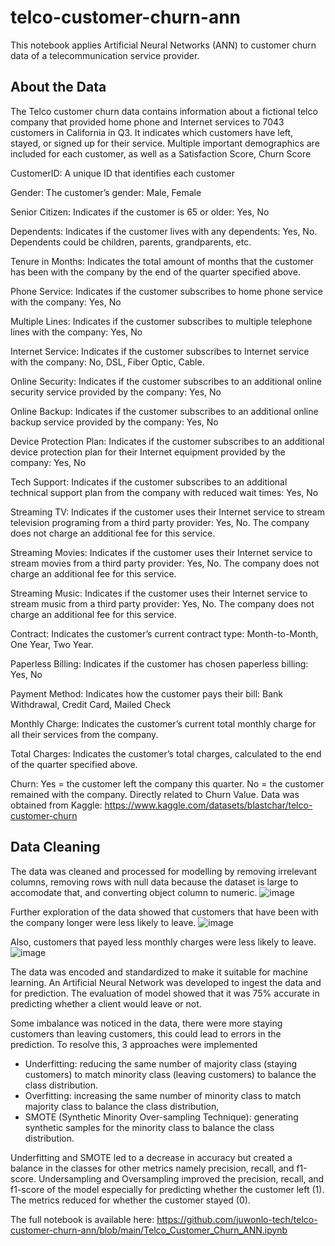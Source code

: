 # telco-customer-churn-ann

This notebook applies Artificial Neural Networks (ANN) to customer churn data of a telecommunication service provider.

## About the Data
The Telco customer churn data contains information about a fictional telco company that provided home phone and Internet services to 7043 customers in California in Q3. It indicates which customers have left, stayed, or signed up for their service. Multiple important demographics are included for each customer, as well as a Satisfaction Score, Churn Score

CustomerID: A unique ID that identifies each customer

Gender: The customer’s gender: Male, Female

Senior Citizen: Indicates if the customer is 65 or older: Yes, No

Dependents: Indicates if the customer lives with any dependents: Yes, No. Dependents could be children, parents, grandparents, etc.

Tenure in Months: Indicates the total amount of months that the customer has been with the company by the end of the quarter specified above.

Phone Service: Indicates if the customer subscribes to home phone service with the company: Yes, No

Multiple Lines: Indicates if the customer subscribes to multiple telephone lines with the company: Yes, No

Internet Service: Indicates if the customer subscribes to Internet service with the company: No, DSL, Fiber Optic, Cable.

Online Security: Indicates if the customer subscribes to an additional online security service provided by the company: Yes, No

Online Backup: Indicates if the customer subscribes to an additional online backup service provided by the company: Yes, No

Device Protection Plan: Indicates if the customer subscribes to an additional device protection plan for their Internet equipment provided by the company: Yes, No

Tech Support: Indicates if the customer subscribes to an additional technical support plan from the company with reduced wait times: Yes, No

Streaming TV: Indicates if the customer uses their Internet service to stream television programing from a third party provider: Yes, No. The company does not charge an additional fee for this service.

Streaming Movies: Indicates if the customer uses their Internet service to stream movies from a third party provider: Yes, No. The company does not charge an additional fee for this service.

Streaming Music: Indicates if the customer uses their Internet service to stream music from a third party provider: Yes, No. The company does not charge an additional fee for this service.

Contract: Indicates the customer’s current contract type: Month-to-Month, One Year, Two Year.

Paperless Billing: Indicates if the customer has chosen paperless billing: Yes, No

Payment Method: Indicates how the customer pays their bill: Bank Withdrawal, Credit Card, Mailed Check

Monthly Charge: Indicates the customer’s current total monthly charge for all their services from the company.

Total Charges: Indicates the customer’s total charges, calculated to the end of the quarter specified above.

Churn: Yes = the customer left the company this quarter. No = the customer remained with the company. Directly related to Churn Value.
Data was obtained from Kaggle: https://www.kaggle.com/datasets/blastchar/telco-customer-churn

## Data Cleaning
The data was cleaned and processed for modelling by removing irrelevant columns, removing rows with null data because the dataset is large to accomodate that, and converting object column to numeric.
![image](https://github.com/user-attachments/assets/30d1510d-6a93-48cb-806b-1020f22c2b50)

Further exploration of the data showed that customers that have been with the company longer were less likely to leave. 
![image](https://github.com/user-attachments/assets/86ec1a96-e2b3-43c1-9baf-a42494fdca46)

Also, customers that payed less monthly charges were less likely to leave.
![image](https://github.com/user-attachments/assets/d139f9c6-7d41-4241-8f62-fb0f46b3b68d)

The data was encoded and standardized to make it suitable for machine learning. An Artificial Neural Network was developed to ingest the data and for prediction. The evaluation of model showed that it was 75% accurate in predicting whether a client would leave or not.

Some imbalance was noticed in the data, there were more staying customers than leaving customers, this could lead to errors in the prediction.
To resolve this, 3 approaches were implemented
- Underfitting: reducing the same number of majority class (staying customers) to match minority class (leaving customers) to balance the class distribution.
- Overfitting:  increasing the same number of minority class to match majority class to balance the class distribution,
- SMOTE (Synthetic Minority Over-sampling Technique): generating synthetic samples for the minority class to balance the class distribution.

Underfitting and SMOTE led to a decrease in accuracy but created a balance in the classes for other metrics namely precision, recall, and f1-score. 
Undersampling and Oversampling improved the precision, recall, and f1-score of the model especially for predicting whether the customer left (1). The metrics reduced for whether the customer stayed (0).

The full notebook is available here: https://github.com/juwonlo-tech/telco-customer-churn-ann/blob/main/Telco_Customer_Churn_ANN.ipynb


